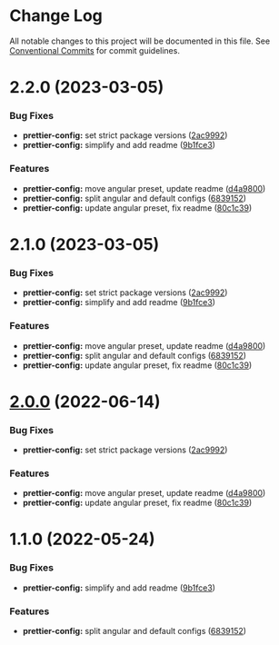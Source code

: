 # Change Log

All notable changes to this project will be documented in this file.
See [Conventional Commits](https://conventionalcommits.org) for commit guidelines.

# 2.2.0 (2023-03-05)


### Bug Fixes

* **prettier-config:** set strict package versions ([2ac9992](https://github.com/evotor/evo-frontend-linters/commit/2ac9992af46a25cbe58db48b19de6a17b91bb916))
* **prettier-config:** simplify and add readme ([9b1fce3](https://github.com/evotor/evo-frontend-linters/commit/9b1fce3a1116f532fab12b027f78ac66f115cbe9))


### Features

* **prettier-config:** move angular preset, update readme ([d4a9800](https://github.com/evotor/evo-frontend-linters/commit/d4a9800e7e1563a786fa5d16440275decc795fd1))
* **prettier-config:** split angular and default configs ([6839152](https://github.com/evotor/evo-frontend-linters/commit/6839152001211e63d8460c5538b996dbc3d6a668))
* **prettier-config:** update angular preset, fix readme ([80c1c39](https://github.com/evotor/evo-frontend-linters/commit/80c1c39c1650c4b7d8375eb5d80154c6c2334fcb))





# 2.1.0 (2023-03-05)

### Bug Fixes

* **prettier-config:** set strict package
  versions ([2ac9992](https://github.com/evotor/evo-frontend-linters/commit/2ac9992af46a25cbe58db48b19de6a17b91bb916))
* **prettier-config:** simplify and add
  readme ([9b1fce3](https://github.com/evotor/evo-frontend-linters/commit/9b1fce3a1116f532fab12b027f78ac66f115cbe9))

### Features

* **prettier-config:** move angular preset, update
  readme ([d4a9800](https://github.com/evotor/evo-frontend-linters/commit/d4a9800e7e1563a786fa5d16440275decc795fd1))
* **prettier-config:** split angular and default
  configs ([6839152](https://github.com/evotor/evo-frontend-linters/commit/6839152001211e63d8460c5538b996dbc3d6a668))
* **prettier-config:** update angular preset, fix
  readme ([80c1c39](https://github.com/evotor/evo-frontend-linters/commit/80c1c39c1650c4b7d8375eb5d80154c6c2334fcb))

# [2.0.0](https://github.com/evotor/evo-frontend-linters/compare/@evo/prettier-config@1.1.0...@evo/prettier-config@2.0.0) (2022-06-14)

### Bug Fixes

* **prettier-config:** set strict package
  versions ([2ac9992](https://github.com/evotor/evo-frontend-linters/commit/2ac9992af46a25cbe58db48b19de6a17b91bb916))

### Features

* **prettier-config:** move angular preset, update
  readme ([d4a9800](https://github.com/evotor/evo-frontend-linters/commit/d4a9800e7e1563a786fa5d16440275decc795fd1))
* **prettier-config:** update angular preset, fix
  readme ([80c1c39](https://github.com/evotor/evo-frontend-linters/commit/80c1c39c1650c4b7d8375eb5d80154c6c2334fcb))

# 1.1.0 (2022-05-24)

### Bug Fixes

* **prettier-config:** simplify and add
  readme ([9b1fce3](https://github.com/evotor/evo-frontend-linters/commit/9b1fce3a1116f532fab12b027f78ac66f115cbe9))

### Features

* **prettier-config:** split angular and default configs ([6839152](https://github.com/evotor/evo-frontend-linters/commit/6839152001211e63d8460c5538b996dbc3d6a668))
